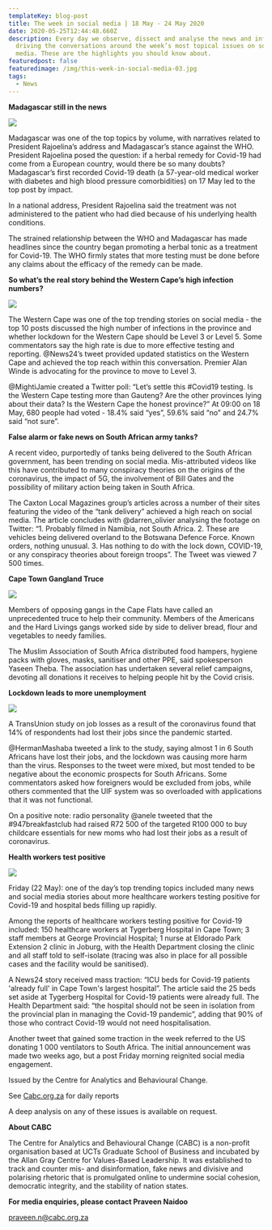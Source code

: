 ```yaml
---
templateKey: blog-post
title: The week in social media | 18 May - 24 May 2020
date: 2020-05-25T12:44:48.660Z
description: Every day we observe, dissect and analyse the news and information
  driving the conversations around the week’s most topical issues on social
  media. These are the highlights you should know about.
featuredpost: false
featuredimage: /img/this-week-in-social-media-03.jpg
tags:
  - News
---
```

**Madagascar still in the news**

![](/img/madagascar.jpg)

Madagascar was one of the top topics by volume, with narratives related to President Rajoelina’s address and Madagascar’s stance against the WHO. President Rajoelina posed the question: if a herbal remedy for Covid-19 had come from a European country, would there be so many doubts? Madagascar’s first recorded Covid-19 death (a 57-year-old medical worker with diabetes and high blood pressure comorbidities) on 17 May led to the top post by impact.

In a national address, President Rajoelina said the treatment was not administered to the patient who had died because of his underlying health conditions.

The strained relationship between the WHO and Madagascar has made headlines since the country began promoting a herbal tonic as a treatment for Covid-19. The WHO firmly states that more testing must be done before any claims about the efficacy of the remedy can be made.

**So what’s the real story behind the Western Cape’s high infection numbers?**

![](/img/western-cape-infection-numbers-2.jpg)

The Western Cape was one of the top trending stories on social media - the top 10 posts discussed the high number of infections in the province and whether lockdown for the Western Cape should be Level 3 or Level 5. Some commentators say the high rate is due to more effective testing and reporting. @News24’s tweet provided updated statistics on the Western Cape and achieved the top reach within this conversation. Premier Alan Winde is advocating for the province to move to Level 3.

@MightiJamie created a Twitter poll: “Let’s settle this #Covid19 testing. Is the Western Cape testing more than Gauteng? Are the other provinces lying about their data? Is the Western Cape the honest province?” At 09:00 on 18 May, 680 people had voted - 18.4% said “yes”, 59.6% said “no” and 24.7% said “not sure”.

**False alarm or fake news on South African army tanks?**

A recent video, purportedly of tanks being delivered to the South African government, has been trending on social media. Mis-attributed videos like this have contributed to many conspiracy theories on the origins of the coronavirus, the impact of 5G, the involvement of Bill Gates and the possibility of military action being taken in South Africa.

The Caxton Local Magazines group’s articles across a number of their sites featuring the video of the “tank delivery” achieved a high reach on social media. The article concludes with @darren_olivier analysing the footage on Twitter: “1. Probably filmed in Namibia, not South Africa. 2. These are vehicles being delivered overland to the Botswana Defence Force. Known orders, nothing unusual. 3. Has nothing to do with the lock down, COVID-19, or any conspiracy theories about foreign troops”. The Tweet was viewed 7 500 times.

**Cape Town Gangland Truce**

![](/img/gang-peace-2.jpg)

Members of opposing gangs in the Cape Flats have called an unprecedented truce to help their community. Members of the Americans and the Hard Livings gangs worked side by side to deliver bread, flour and vegetables to needy families.

The Muslim Association of South Africa distributed food hampers, hygiene packs with gloves, masks, sanitiser and other PPE, said spokesperson Yaseen Theba. The association has undertaken several relief campaigns, devoting all donations it receives to helping people hit by the Covid crisis.

**Lockdown leads to more unemployment**

![](/img/unemployment.jpg)

A TransUnion study on job losses as a result of the coronavirus found that 14% of respondents had lost their jobs since the pandemic started.

@HermanMashaba tweeted a link to the study, saying almost 1 in 6 South Africans have lost their jobs, and the lockdown was causing more harm than the virus. Responses to the tweet were mixed, but most tended to be negative about the economic prospects for South Africans. Some commentators asked how foreigners would be excluded from jobs, while others commented that the UIF system was so overloaded with applications that it was not functional.

On a positive note: radio personality @anele tweeted that the #947breakfastclub had raised R72 500 of the targeted R100 000 to buy childcare essentials for new moms who had lost their jobs as a result of coronavirus.

**Health workers test positive**

![](/img/healthcare-workers-test-positive-2.jpg)

Friday (22 May): one of the day’s top trending topics included many news and social media stories about more healthcare workers testing positive for Covid-19 and hospital beds filling up rapidly.

Among the reports of healthcare workers testing positive for Covid-19 included: 150 healthcare workers at Tygerberg Hospital in Cape Town; 3 staff members at George Provincial Hospital; 1 nurse at Eldorado Park Extension 2 clinic in Joburg, with the Health Department closing the clinic and all staff told to self-isolate (tracing was also in place for all possible cases and the facility would be sanitised).

A News24 story received mass traction: “ICU beds for Covid-19 patients 'already full' in Cape Town's largest hospital”. The article said the 25 beds set aside at Tygerberg Hospital for Covid-19 patients were already full. The Health Department said: “the hospital should not be seen in isolation from the provincial plan in managing the Covid-19 pandemic”, adding that 90% of those who contract Covid-19 would not need hospitalisation.

Another tweet that gained some traction in the week referred to the US donating 1 000 ventilators to South Africa. The initial announcement was made two weeks ago, but a post Friday morning reignited social media engagement.

Issued by the Centre for Analytics and Behavioural Change.

See [Cabc.org.za](http://cabc.org.za/) for daily reports

A deep analysis on any of these issues is available on request.



**About CABC**

The Centre for Analytics and Behavioural Change (CABC) is a non-profit organisation based at UCTs Graduate School of Business and incubated by the Allan Gray Centre for Values-Based Leadership. It was established to track and counter mis- and disinformation, fake news and divisive and polarising rhetoric that is promulgated online to undermine social cohesion, democratic integrity, and the stability of nation states.

**For media enquiries, please contact Praveen Naidoo**

[praveen.n@cabc.org.za](mailto:praveennaidoo123@gmail.com)